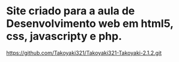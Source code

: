 # Site criado para a aula de Desenvolvimento web em html5, css, javascripty e php.
https://github.com/Takoyaki321/Takoyaki321-Takoyaki-2.1.2.git
